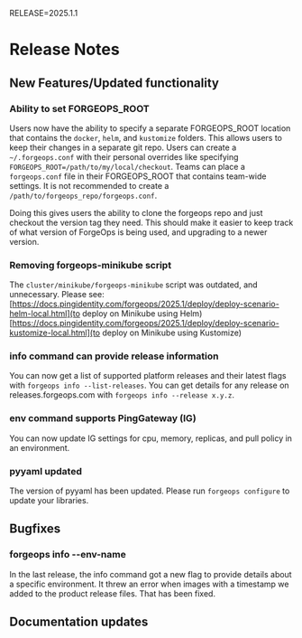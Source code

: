 RELEASE=2025.1.1
# Release Notes  

## New Features/Updated functionality

### Ability to set FORGEOPS_ROOT

Users now have the ability to specify a separate FORGEOPS_ROOT location that contains the `docker`, `helm`, and `kustomize` folders. This allows users to keep their changes in a separate git repo. Users can create a `~/.forgeops.conf` with their personal overrides like specifying `FORGEOPS_ROOT=/path/to/my/local/checkout`. Teams can place a `forgeops.conf` file in their FORGEOPS_ROOT that contains team-wide settings. It is not recommended to create a `/path/to/forgeops_repo/forgeops.conf`.

Doing this gives users the ability to clone the forgeops repo and just checkout the version tag they need. This should make it easier to keep track of what version of ForgeOps is being used, and upgrading to a newer version.

### Removing forgeops-minikube script

The `cluster/minikube/forgeops-minikube` script was outdated, and unnecessary.
Please see:
[https://docs.pingidentity.com/forgeops/2025.1/deploy/deploy-scenario-helm-local.html](to deploy on Minikube using Helm)
[https://docs.pingidentity.com/forgeops/2025.1/deploy/deploy-scenario-kustomize-local.html](to deploy on Minikube using Kustomize)

### info command can provide release information

You can now get a list of supported platform releases and their latest flags
with `forgeops info --list-releases`. You can get details for any release on
releases.forgeops.com with `forgeops info --release x.y.z`.

### env command supports PingGateway (IG)

You can now update IG settings for cpu, memory, replicas, and pull policy in an
environment.

### pyyaml updated

The version of pyyaml has been updated. Please run `forgeops configure` to update your libraries.

## Bugfixes

### forgeops info --env-name

In the last release, the info command got a new flag to provide details about a
specific environment. It threw an error when images with a timestamp we added
to the product release files. That has been fixed.

## Documentation updates


